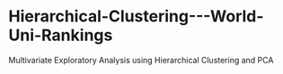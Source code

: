 # Hierarchical-Clustering---World-Uni-Rankings
Multivariate Exploratory Analysis using Hierarchical Clustering and PCA
